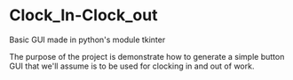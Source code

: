 # Clock_In-Clock_out
Basic GUI made in python's module tkinter

The purpose of the project is demonstrate how to generate a simple button GUI that we'll assume is to be used for clocking in and out of work. 




